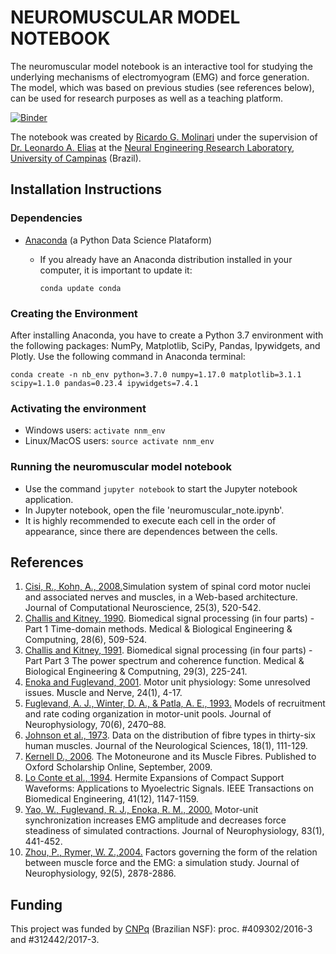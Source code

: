 
# NEUROMUSCULAR MODEL NOTEBOOK
The neuromuscular model notebook is an interactive tool for studying the underlying mechanisms of electromyogram (EMG) and force generation. The model, which was based on previous studies (see references below), can be used for research purposes as well as a teaching platform.

[![Binder](https://mybinder.org/badge_logo.svg)](https://mybinder.org/v2/gh/molinaris/neuromuscular_notebook/master)

The notebook was created by [Ricardo G. Molinari](https://github.com/molinaris) under the supervision of [Dr. Leonardo A. Elias](https://github.com/leoelias-unicamp) at the [Neural Engineering Research Laboratory](http://www.fee.unicamp.br/deb/leoelias/ner-lab?language=en), [University of Campinas](http://www.unicamp.br/unicamp/english) (Brazil).

## Installation Instructions
### Dependencies
- [Anaconda](https://www.anaconda.com/) (a Python Data Science Plataform)
  - If you already have an Anaconda distribution installed in your computer, it is important to update it:

    `conda update conda`

### Creating the Environment
After installing Anaconda, you have to create a Python 3.7 environment with the following packages: NumPy, Matplotlib, SciPy, Pandas, Ipywidgets, and Plotly. Use the following command in Anaconda terminal:

`conda create -n nb_env python=3.7.0 numpy=1.17.0 matplotlib=3.1.1 scipy=1.1.0 pandas=0.23.4 ipywidgets=7.4.1`

### Activating the environment
- Windows users: `activate nnm_env`
- Linux/MacOS users: `source activate nnm_env`

### Running the neuromuscular model notebook
- Use the command `jupyter notebook` to start the Jupyter notebook application.
- In Jupyter notebook, open the file 'neuromuscular_note.ipynb'.
- It is highly recommended to execute each cell in the order of appearance, since there are dependences between the cells.

## References
1. [Cisi, R., Kohn, A., 2008.](https://dx.doi.org/10.1007/s10827-008-0092-8)Simulation system of spinal cord motor nuclei and associated nerves and muscles, in a Web-based architecture. Journal of Computational Neuroscience, 25(3), 520-542.
2. [Challis and Kitney, 1990](https://doi.org/10.1007/BF02442601). Biomedical signal processing (in four parts) - Part 1 Time-domain methods. Medical & Biological Engineering & Computning, 28(6), 509-524.
3. [Challis and Kitney, 1991](https://doi.org/10.1007/BF02446704). Biomedical signal processing (in four parts) - Part Part 3 The power spectrum and coherence function. Medical & Biological Engineering & Computning, 29(3), 225-241.
4. [Enoka and Fuglevand, 2001](https://doi.org/10.1002/1097-4598(200101)24:1<4::AID-MUS13>3.0.CO;2-F). Motor unit physiology: Some unresolved issues. Muscle and Nerve, 24(1), 4-17.
5. [Fuglevand, A. J., Winter, D. A., & Patla, A. E., 1993.](https://doi.org/10.1152/jn.1993.70.6.2470) Models of recruitment and rate coding organization in motor-unit pools. Journal of Neurophysiology, 70(6), 2470–88.
6. [Johnson et al., 1973](https://doi.org/10.1016/0022-510X(73)90023-3). Data on the distribution of fibre types in thirty-six human muscles. Journal of the Neurological Sciences, 18(1), 111-129.
7. [Kernell D., 2006](https://doi.org/10.1093/acprof:oso/9780198526551.001.0001). The Motoneurone and its Muscle Fibres. Published to Oxford Scholarship Online, September, 2009.
8. [Lo Conte et al., 1994](http://doi.org/10.1109/10.335863).  Hermite Expansions of Compact Support Waveforms: Applications to Myoelectric Signals. IEEE Transactions on Biomedical Engineering, 41(12), 1147-1159.
9. [Yao, W., Fuglevand, R. J., Enoka, R. M., 2000.](https://doi.org/10.1152/jn.2000.83.1.441) Motor-unit synchronization increases EMG amplitude and decreases force steadiness of simulated contractions. Journal of Neurophysiology, 83(1), 441-452.
10. [Zhou, P., Rymer, W. Z.,2004.]( https://doi.org/10.1152/jn.00367.2004) Factors governing the form of the relation between muscle force and the EMG: a simulation study. Journal of Neurophysiology, 92(5), 2878-2886.


## Funding
This project was funded by [CNPq](http://www.cnpq.br/) (Brazilian NSF): proc. #409302/2016-3 and #312442/2017-3.
